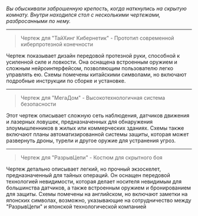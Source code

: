 _Вы обыскивали заброшенную крепость, когда наткнулись на скрытую комнату. Внутри находился стол с несколькими чертежами, разбросанными по нему._

---

> Чертеж для "ТайХинг Кибернетик" - Прототип современной киберпротезной конечности

Чертеж показывает дизайн передовой протезной руки, способной к усиленной силе и ловкости. Она оснащена встроенным оружием и сложным нейроинтерфейсом, позволяющим пользователю легко управлять ею. Схемы помечены китайскими символами, но включают подробные инструкции по сборке и установке.

---

> Чертеж для "МегаДом" - Высокотехнологичная система безопасности

Этот чертеж описывает сложную сеть наблюдения, датчиков движения и лазерных ловушек, предназначенных для обнаружения злоумышленников в жилых или коммерческих зданиях. Схемы также включают планы автоматизированной системы защиты, которая может развернуть дроны, турели и другое оружие для устранения угроз.

---

> Чертеж для "РазрывЦепи" - Костюм для скрытного боя

Чертеж детально описывает легкий, но прочный экзоскелет, предназначенный для тайных операций. Он оснащен передовой технологией невидимости, которая делает носителя невидимым для большинства датчиков, а также встроенным оружием и бронированием для защиты. Схемы помечены на английском, но включают заметки на японских символах, возможно, указывающие на сотрудничество между "РазрывЦепи" и японской технологической компанией

